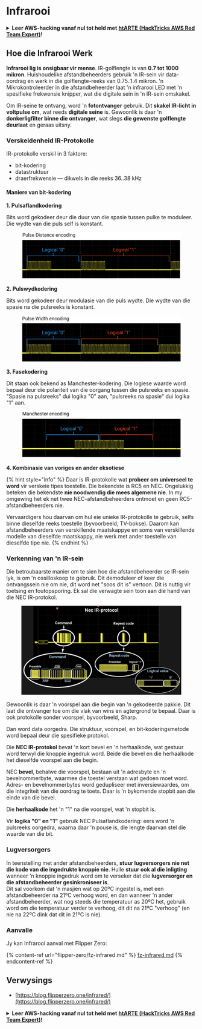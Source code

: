 # Infrarooi

<details>

<summary><strong>Leer AWS-hacking vanaf nul tot held met</strong> <a href="https://training.hacktricks.xyz/courses/arte"><strong>htARTE (HackTricks AWS Red Team Expert)</strong></a><strong>!</strong></summary>

Ander maniere om HackTricks te ondersteun:

* As jy jou **maatskappy geadverteer wil sien in HackTricks** of **HackTricks in PDF wil aflaai** Kyk na die [**INSKRYWINGSPLANNE**](https://github.com/sponsors/carlospolop)!
* Kry die [**amptelike PEASS & HackTricks swag**](https://peass.creator-spring.com)
* Ontdek [**Die PEASS Familie**](https://opensea.io/collection/the-peass-family), ons versameling eksklusiewe [**NFT's**](https://opensea.io/collection/the-peass-family)
* **Sluit aan by die** 💬 [**Discord-groep**](https://discord.gg/hRep4RUj7f) of die [**telegram-groep**](https://t.me/peass) of **volg** ons op **Twitter** 🐦 [**@carlospolopm**](https://twitter.com/hacktricks\_live)**.**
* **Deel jou hacking-truuks deur PR's in te dien by die** [**HackTricks**](https://github.com/carlospolop/hacktricks) en [**HackTricks Cloud**](https://github.com/carlospolop/hacktricks-cloud) github-opslag.

</details>

## Hoe die Infrarooi Werk <a href="#how-the-infrared-port-works" id="how-the-infrared-port-works"></a>

**Infrarooi lig is onsigbaar vir mense**. IR-golflengte is van **0.7 tot 1000 mikron**. Huishoudelike afstandbeheerders gebruik 'n IR-sein vir data-oordrag en werk in die golflengte-reeks van 0.75..1.4 mikron. 'n Mikrokontroleerder in die afstandbeheerder laat 'n infrarooi LED met 'n spesifieke frekwensie knipper, wat die digitale sein in 'n IR-sein omskakel.

Om IR-seine te ontvang, word 'n **fotontvanger** gebruik. Dit **skakel IR-licht in voltpulse om**, wat reeds **digitale seine** is. Gewoonlik is daar 'n **donkerligfilter binne die ontvanger**, wat slegs **die gewenste golflengte deurlaat** en geraas uitsny.

### Verskeidenheid IR-Protokolle <a href="#variety-of-ir-protocols" id="variety-of-ir-protocols"></a>

IR-protokolle verskil in 3 faktore:

* bit-kodering
* datastruktuur
* draerfrekwensie — dikwels in die reeks 36..38 kHz

#### Maniere van bit-kodering <a href="#bit-encoding-ways" id="bit-encoding-ways"></a>

**1. Pulsaflandkodering**

Bits word gekodeer deur die duur van die spasie tussen pulke te moduleer. Die wydte van die puls self is konstant.

<figure><img src="../../.gitbook/assets/image (292).png" alt=""><figcaption></figcaption></figure>

**2. Pulswydkodering**

Bits word gekodeer deur modulasie van die puls wydte. Die wydte van die spasie na die pulsreeks is konstant.

<figure><img src="../../.gitbook/assets/image (279).png" alt=""><figcaption></figcaption></figure>

**3. Fasekodering**

Dit staan ook bekend as Manchester-kodering. Die logiese waarde word bepaal deur die polariteit van die oorgang tussen die pulsreeks en spasie. "Spasie na pulsreeks" dui logika "0" aan, "pulsreeks na spasie" dui logika "1" aan.

<figure><img src="../../.gitbook/assets/image (631).png" alt=""><figcaption></figcaption></figure>

**4. Kombinasie van voriges en ander eksotiese**

{% hint style="info" %}
Daar is IR-protokolle wat **probeer om universeel te word** vir verskeie tipes toestelle. Die bekendste is RC5 en NEC. Ongelukkig beteken die bekendste **nie noodwendig die mees algemene nie**. In my omgewing het ek net twee NEC-afstandbeheerders ontmoet en geen RC5-afstandbeheerders nie.

Vervaardigers hou daarvan om hul eie unieke IR-protokolle te gebruik, selfs binne dieselfde reeks toestelle (byvoorbeeld, TV-bokse). Daarom kan afstandbeheerders van verskillende maatskappye en soms van verskillende modelle van dieselfde maatskappy, nie werk met ander toestelle van dieselfde tipe nie.
{% endhint %}

### Verkenning van 'n IR-sein

Die betroubaarste manier om te sien hoe die afstandbeheerder se IR-sein lyk, is om 'n ossilloskoop te gebruik. Dit demoduleer of keer die ontvangssein nie om nie, dit word net "soos dit is" vertoon. Dit is nuttig vir toetsing en foutopsporing. Ek sal die verwagte sein toon aan die hand van die NEC IR-protokol.

<figure><img src="../../.gitbook/assets/image (232).png" alt=""><figcaption></figcaption></figure>

Gewoonlik is daar 'n voorspel aan die begin van 'n gekodeerde pakkie. Dit laat die ontvanger toe om die vlak van wins en agtergrond te bepaal. Daar is ook protokolle sonder voorspel, byvoorbeeld, Sharp.

Dan word data oorgedra. Die struktuur, voorspel, en bit-koderingsmetode word bepaal deur die spesifieke protokol.

Die **NEC IR-protokol** bevat 'n kort bevel en 'n herhaalkode, wat gestuur word terwyl die knoppie ingedruk word. Beide die bevel en die herhaalkode het dieselfde voorspel aan die begin.

NEC **bevel**, behalwe die voorspel, bestaan uit 'n adresbyte en 'n bevelnommerbyte, waarmee die toestel verstaan wat gedoen moet word. Adres- en bevelnommerbytes word gedupliseer met inversiewaardes, om die integriteit van die oordrag te toets. Daar is 'n bykomende stopbit aan die einde van die bevel.

Die **herhaalkode** het 'n "1" na die voorspel, wat 'n stopbit is.

Vir **logika "0" en "1"** gebruik NEC Pulsaflandkodering: eers word 'n pulsreeks oorgedra, waarna daar 'n pouse is, die lengte daarvan stel die waarde van die bit.

### Lugversorgers

In teenstelling met ander afstandbeheerders, **stuur lugversorgers nie net die kode van die ingedrukte knoppie nie**. Hulle **stuur ook al die inligting** wanneer 'n knoppie ingedruk word om te verseker dat die **lugversorger en die afstandbeheerder gesinkroniseer is**.\
Dit sal voorkom dat 'n masjien wat op 20ºC ingestel is, met een afstandbeheerder na 21ºC verhoog word, en dan wanneer 'n ander afstandbeheerder, wat nog steeds die temperatuur as 20ºC het, gebruik word om die temperatuur verder te verhoog, dit dit na 21ºC "verhoog" (en nie na 22ºC dink dat dit in 21ºC is nie).

### Aanvalle

Jy kan Infrarooi aanval met Flipper Zero:

{% content-ref url="flipper-zero/fz-infrared.md" %}
[fz-infrared.md](flipper-zero/fz-infrared.md)
{% endcontent-ref %}

## Verwysings

* [https://blog.flipperzero.one/infrared/](https://blog.flipperzero.one/infrared/)

<details>

<summary><strong>Leer AWS-hacking vanaf nul tot held met</strong> <a href="https://training.hacktricks.xyz/courses/arte"><strong>htARTE (HackTricks AWS Red Team Expert)</strong></a><strong>!</strong></summary>

Ander maniere om HackTricks te ondersteun:

* As jy jou **maatskappy geadverteer wil sien in HackTricks** of **HackTricks in PDF wil aflaai** Kyk na die [**INSKRYWINGSPLANNE**](https://github.com/sponsors/carlospolop)!
* Kry die [**amptelike PEASS & HackTricks swag**](https://peass.creator-spring.com)
* Ontdek [**Die PEASS Familie**](https://opensea.io/collection/the-peass-family), ons versameling eksklusiewe [**NFT's**](https://opensea.io/collection/the-peass-family)
* **Sluit aan by die** 💬 [**Discord-groep**](https://discord.gg/hRep4RUj7f) of die [**telegram-groep**](https://t.me/peass) of **volg** ons op **Twitter** 🐦 [**@carlospolopm**](https://twitter.com/hacktricks\_live)**.**
* **Deel jou hacking-truuks deur PR's in te dien by die** [**HackTricks**](https://github.com/carlospolop/hacktricks) en [**HackTricks Cloud**](https://github.com/carlospolop/hacktricks-cloud) github-opslag.

</details>
